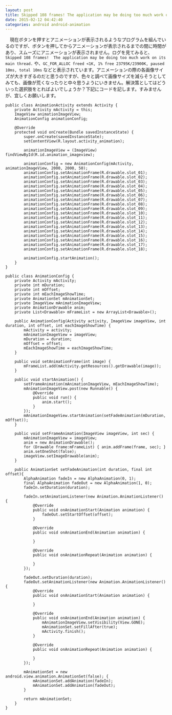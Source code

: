 ```yaml
---
layout: post
title: Skipped 108 frames! The application may be doing too much work on its main thread
date: 2015-02-12 04:42:40
categories: android android-animation
---
```

<p>　現在ボタンを押すとアニメーションが表示されるようなプログラムを組んでいるのですが、ボタンを押してからアニメーションが表示されるまでの間に時間があり、スムーズにアニメーションが表示されません。ログを見てみると、<code>Skipped 108 frames!  The application may be doing too much work on its main thread.</code> や、<code>GC_FOR_ALLOC freed &lt;1K, 1% free 23795K/23900K, paused 10ms, total 10ms</code> などと表示されています。アニメーションの際の各画像サイズが大きすぎるのだと思うのですが、色々と調べて画像サイズを減らそうとしてみても、画像が荒くなったりと中々思うようにいきません。解決策としてはどういった選択肢をとればよいでしょうか？下記にコードを記します。すみませんが、宜しくお願いします。</p>

<pre><code>public class AnimationActivity extends Activity {
    private Activity mActivity = this;
    ImageView animationImageView;
    AnimationConfig animationConfig;

    @Override
    protected void onCreate(Bundle savedInstanceState) {
        super.onCreate(savedInstanceState);
        setContentView(R.layout.activity_animation);

        animationImageView = (ImageView) findViewById(R.id.animation_imageview);

        animationConfig = new AnimationConfig(mActivity, animationImageView, 2000, 2000, 50);
        animationConfig.setAnimationFrame(R.drawable.slot_01);
        animationConfig.setAnimationFrame(R.drawable.slot_02);
        animationConfig.setAnimationFrame(R.drawable.slot_03);
        animationConfig.setAnimationFrame(R.drawable.slot_04);
        animationConfig.setAnimationFrame(R.drawable.slot_05);
        animationConfig.setAnimationFrame(R.drawable.slot_06);
        animationConfig.setAnimationFrame(R.drawable.slot_07);
        animationConfig.setAnimationFrame(R.drawable.slot_08);
        animationConfig.setAnimationFrame(R.drawable.slot_09);
        animationConfig.setAnimationFrame(R.drawable.slot_10);
        animationConfig.setAnimationFrame(R.drawable.slot_11);
        animationConfig.setAnimationFrame(R.drawable.slot_12);
        animationConfig.setAnimationFrame(R.drawable.slot_13);
        animationConfig.setAnimationFrame(R.drawable.slot_14);
        animationConfig.setAnimationFrame(R.drawable.slot_15);
        animationConfig.setAnimationFrame(R.drawable.slot_16);
        animationConfig.setAnimationFrame(R.drawable.slot_17);
        animationConfig.setAnimationFrame(R.drawable.slot_18);

        animationConfig.startAnimation();
    }
}

public class AnimationConfig {
    private Activity mActivity;
    private int mDuration;
    private int mOffset;
    private int mEachImageShowTime;
    private AnimationSet mAnimationSet;
    private ImageView mAnimationImageView;
    private AnimationDrawable anim;
    private List&lt;Drawable&gt; mFrameList = new ArrayList&lt;Drawable&gt;();

    public AnimationConfig(Activity activity, ImageView imageView, int duration, int offset, int eachImageShowTime) {
        mActivity = activity;
        mAnimationImageView = imageView;
        mDuration = duration;
        mOffset = offset;
        mEachImageShowTime = eachImageShowTime;
    }

    public void setAnimationFrame(int image) {
        mFrameList.add(mActivity.getResources().getDrawable(image));
    }

    public void startAnimation() {
        setFrameAnimation(mAnimationImageView, mEachImageShowTime);
        mAnimationImageView.post(new Runnable() {
            @Override
            public void run() {
                anim.start();
            }
        });
        mAnimationImageView.startAnimation(setFadeAnimation(mDuration, mOffset));
    }

    public void setFrameAnimation(ImageView imageView, int sec) {
        mAnimationImageView = imageView;
        anim = new AnimationDrawable();
        for (Drawable frame:mFrameList) { anim.addFrame(frame, sec); }
        anim.setOneShot(false);
        imageView.setImageDrawable(anim);
    }

    public AnimationSet setFadeAnimation(int duration, final int offset){
        AlphaAnimation fadeIn = new AlphaAnimation(0, 1);
        final AlphaAnimation fadeOut = new AlphaAnimation(1, 0);
        fadeIn.setDuration(duration);

        fadeIn.setAnimationListener(new Animation.AnimationListener() {
            @Override
            public void onAnimationStart(Animation animation) {
                fadeOut.setStartOffset(offset);
            }

            @Override
            public void onAnimationEnd(Animation animation) {

            }

            @Override
            public void onAnimationRepeat(Animation animation) {

            }
        });

        fadeOut.setDuration(duration);
        fadeOut.setAnimationListener(new Animation.AnimationListener() {
            @Override
            public void onAnimationStart(Animation animation) {

            }

            @Override
            public void onAnimationEnd(Animation animation) {
                mAnimationImageView.setVisibility(View.GONE);
                mAnimationSet.setFillAfter(true);
                mActivity.finish();
            }

            @Override
            public void onAnimationRepeat(Animation animation) {

            }
        });

        mAnimationSet = new android.view.animation.AnimationSet(false); {
            mAnimationSet.addAnimation(fadeIn);
            mAnimationSet.addAnimation(fadeOut);
        }

        return mAnimationSet;
    }
}
</code></pre>
